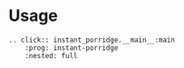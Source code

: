 # Usage

```{eval-rst}
.. click:: instant_porridge.__main__:main
    :prog: instant-porridge
    :nested: full
```
